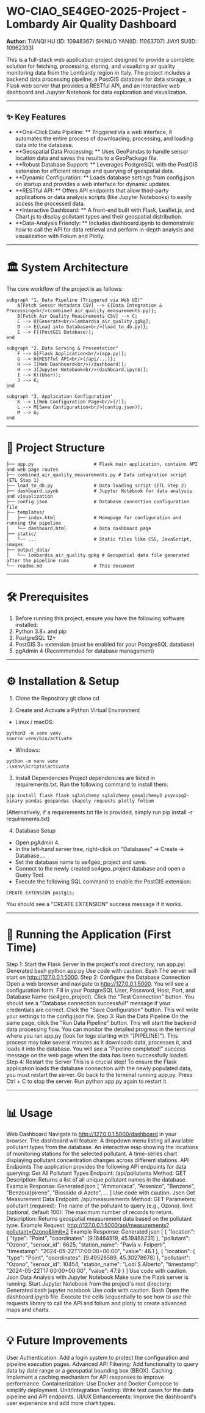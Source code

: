 # WO-CIAO_SE4GEO-2025-Project - Lombardy Air Quality Dashboard
**Author:** TIANQI HU (ID: 10948367)  SHINUO YAN(ID: 11063707)  JIAYI SU(ID: 10962393)

This is a full-stack web application project designed to provide a complete solution for fetching, processing, storing, and visualizing air quality monitoring data from the Lombardy region in Italy.
The project includes a backend data processing pipeline, a PostGIS database for data storage, a Flask web server that provides a RESTful API, and an interactive web dashboard and Jupyter Notebook for data exploration and visualization.

---

## ✨ Key Features
- **One-Click Data Pipeline: ** Triggered via a web interface, it automates the entire process of downloading, processing, and loading data into the database.
- **Geospatial Data Processing: ** Uses GeoPandas to handle sensor location data and saves the results to a GeoPackage file.
- **Robust Database Support: ** Leverages PostgreSQL with the PostGIS extension for efficient storage and querying of geospatial data.
- **Dynamic Configuration: ** Loads database settings from config.json on startup and provides a web interface for dynamic updates.
- **RESTful API: ** Offers API endpoints that allow third-party applications or data analysis scripts (like Jupyter Notebooks) to easily access the processed data.
- **Interactive Dashboard: ** A front-end built with Flask, Leaflet.js, and Chart.js to display pollutant types and their geospatial distribution.
- **Data-Analysis Friendly: ** Includes dashboard.ipynb to demonstrate how to call the API for data retrieval and perform in-depth analysis and visualization with Folium and Plotly.

---

# 🏛️ System Architecture
The core workflow of the project is as follows:

    subgraph "1. Data Pipeline (Triggered via Web UI)"
        A[Fetch Sensor Metadata CSV] --> C{Data Integration & Processing<br/>(combined_air_quality_measurements.py)};
        B[Fetch Air Quality Measurements CSV] --> C;
        C --> D[Generate<br/>lombardia_air_quality.gpkg];
        D --> E{Load into Database<br/>(load_to_db.py)};
        E --> F[(PostGIS Database)];
    end

    subgraph "2. Data Serving & Presentation"
        F --> G[Flask Application<br/>(app.py)];
        G --> H{RESTful API<br/>(/api/...)};
        H --> I[Web Dashboard<br/>(/dashboard)];
        H --> J[Jupyter Notebook<br/>(dashboard.ipynb)];
        I --> K((User));
        J --> K;
    end

    subgraph "3. Application Configuration"
        K --> L[Web Configuration Page<br/>(/)];
        L --> M[Save Configuration<br/>(config.json)];
        M --> G;
    end

---

# 📂 Project Structure

```
├── app.py                      # Flask main application, contains API and web page routes
├── combined_air_quality_measurements.py # Data integration script (ETL Step 1)
├── load_to_db.py               # Data loading script (ETL Step 2)
├── dashboard.ipynb             # Jupyter Notebook for data analysis and visualization
├── config.json                 # Database connection configuration file
├── templates/
│   ├── index.html              # Homepage for configuration and running the pipeline
│   └── dashboard.html          # Data dashboard page
├── static/
│   └── ...                     # Static files like CSS, JavaScript, images
├── output_data/
│   └── lombardia_air_quality.gpkg # Geospatial data file generated after the pipeline runs
└── readme.md                   # This document
```

---

# 🛠️ Prerequisites
1. Before running this project, ensure you have the following software installed:
2. Python 3.8+ and pip
3. PostgreSQL 12+
4. PostGIS 3+ extension (must be enabled for your PostgreSQL database)
5. pgAdmin 4 (Recommended for database management)

---

# ⚙️ Installation & Setup
1. Clone the Repository
git clone <your-repository-url>
cd <repository-directory>

2. Create and Activate a Python Virtual Environment
- Linux / macOS:

```
python3 -m venv venv
source venv/bin/activate
```

- Windows:

```
python -m venv venv
.\venv\Scripts\activate
```

3. Install Dependencies
Project dependencies are listed in requirements.txt. Run the following command to install them:

```
pip install flask flask_sqlalchemy sqlalchemy geoalchemy2 psycopg2-binary pandas geopandas shapely requests plotly folium
```

(Alternatively, if a requirements.txt file is provided, simply run pip install -r requirements.txt)

4. Database Setup
- Open pgAdmin 4.
- In the left-hand server tree, right-click on "Databases" -> Create -> Database....
- Set the database name to se4geo_project and save.
- Connect to the newly created se4geo_project database and open a Query Tool.
- Execute the following SQL command to enable the PostGIS extension:

```
CREATE EXTENSION postgis;
```

You should see a "CREATE EXTENSION" success message if it works.

---

# 🚀 Running the Application (First Time)
Step 1: Start the Flask Server
In the project's root directory, run app.py:
Generated bash
python app.py
Use code with caution.
Bash
The server will start on http://127.0.0.1:5000.
Step 2: Configure the Database Connection
Open a web browser and navigate to http://127.0.0.1:5000.
You will see a configuration form. Fill in your PostgreSQL User, Password, Host, Port, and Database Name (se4geo_project).
Click the "Test Connection" button. You should see a "Database connection successful!" message if your credentials are correct.
Click the "Save Configuration" button. This will write your settings to the config.json file.
Step 3: Run the Data Pipeline
On the same page, click the "Run Data Pipeline" button.
This will start the backend data processing flow. You can monitor the detailed progress in the terminal where you ran app.py (look for logs starting with "[PIPELINE]").
This process may take several minutes as it downloads data, processes it, and loads it into the database.
You will see a "Pipeline completed!" success message on the web page when the data has been successfully loaded.
Step 4: Restart the Server
This is a crucial step! To ensure the Flask application loads the database connection with the newly populated data, you must restart the server.
Go back to the terminal running app.py.
Press Ctrl + C to stop the server.
Run python app.py again to restart it.

---

# 📊 Usage
Web Dashboard
Navigate to http://127.0.0.1:5000/dashboard in your browser.
The dashboard will feature:
A dropdown menu listing all available pollutant types from the database.
An interactive map showing the locations of monitoring stations for the selected pollutant.
A time-series chart displaying pollutant concentration changes across different stations.
API Endpoints
The application provides the following API endpoints for data querying:
Get All Pollutant Types
Endpoint: /api/pollutants
Method: GET
Description: Returns a list of all unique pollutant names in the database.
Example Response:
Generated json
[
  "Ammoniaca",
  "Arsenico",
  "Benzene",
  "Benzo(a)pirene",
  "Biossido di Azoto",
  ...
]
Use code with caution.
Json
Get Measurement Data
Endpoint: /api/measurements
Method: GET
Parameters:
pollutant (required): The name of the pollutant to query (e.g., Ozono).
limit (optional, default 100): The maximum number of records to return.
Description: Returns geospatial measurement data based on the pollutant type.
Example Request: http://127.0.0.1:5000/api/measurements?pollutant=Ozono&limit=2
Example Response:
Generated json
[
  {
    "location": {
      "type": "Point",
      "coordinates": [9.16464919, 45.19468231]
    },
    "pollutant": "Ozono",
    "sensor_id": 6625,
    "station_name": "Pavia v. Folperti",
    "timestamp": "2024-05-22T17:00:00+00:00",
    "value": 46.1
  },
  {
    "location": {
      "type": "Point",
      "coordinates": [9.49528589, 45.30278678]
    },
    "pollutant": "Ozono",
    "sensor_id": 10454,
    "station_name": "Lodi S.Alberto",
    "timestamp": "2024-05-22T17:00:00+00:00",
    "value": 47.9
  }
]
Use code with caution.
Json
Data Analysis with Jupyter Notebook
Make sure the Flask server is running.
Start Jupyter Notebook from the project's root directory:
Generated bash
jupyter notebook
Use code with caution.
Bash
Open the dashboard.ipynb file.
Execute the cells sequentially to see how to use the requests library to call the API and folium and plotly to create advanced maps and charts.

---

# 💡 Future Improvements
User Authentication: Add a login system to protect the configuration and pipeline execution pages.
Advanced API Filtering: Add functionality to query data by date range or a geospatial bounding box (BBOX).
Caching: Implement a caching mechanism for API responses to improve performance.
Containerization: Use Docker and Docker Compose to simplify deployment.
Unit/Integration Testing: Write test cases for the data pipeline and API endpoints.
UI/UX Enhancements: Improve the dashboard's user experience and add more chart types.
